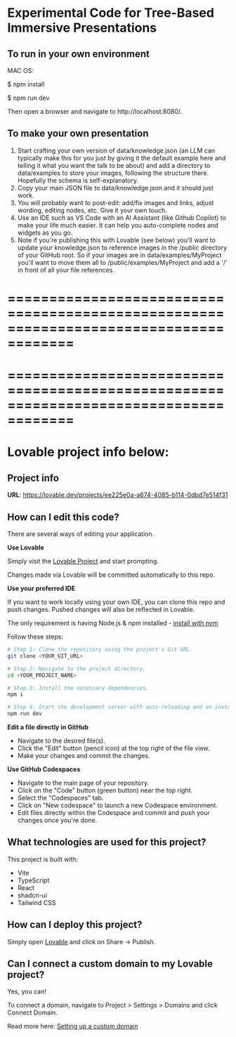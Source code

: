 
# Experimental Code for Tree-Based Immersive Presentations

## To run in your own environment
MAC OS:

$ npm install

$ npm run dev

Then open a browser and navigate to http://localhost:8080/.

## To make your own presentation
1. Start crafting your own version of data/knowledge.json (an LLM can typically make this for you just by giving it the default example here and telling it what you want the talk to be about) and add a directory to data/examples to store your images, following the structure there. Hopefully the schema is self-explanatory.
2. Copy your main JSON file to data/knowledge.json and it should just work.
3. You will probably want to post-edit: add/fix images and links, adjust wording, editing nodes, etc. Give it your own touch.
4. Use an IDE such as VS Code with an AI Assistant (like Github Copilot) to make your life much easier. It can help you auto-complete nodes and widgets as you go.
5. Note if you're publishing this with Lovable (see below) you'll want to update your knowledge.json to reference images in the /public directory of your GitHub root. So if your images are in data/examples/MyProject you'll want to move them all to /public/examples/MyProject and add a '/' in front of all your file references.


======================================================================================
======================================================================================
======================================================================================
======================================================================================

# Lovable project info below:

## Project info

**URL**: https://lovable.dev/projects/ee225e0a-a674-4085-b114-0dbd7e514f31

## How can I edit this code?

There are several ways of editing your application.

**Use Lovable**

Simply visit the [Lovable Project](https://lovable.dev/projects/ee225e0a-a674-4085-b114-0dbd7e514f31) and start prompting.

Changes made via Lovable will be committed automatically to this repo.

**Use your preferred IDE**

If you want to work locally using your own IDE, you can clone this repo and push changes. Pushed changes will also be reflected in Lovable.

The only requirement is having Node.js & npm installed - [install with nvm](https://github.com/nvm-sh/nvm#installing-and-updating)

Follow these steps:

```sh
# Step 1: Clone the repository using the project's Git URL.
git clone <YOUR_GIT_URL>

# Step 2: Navigate to the project directory.
cd <YOUR_PROJECT_NAME>

# Step 3: Install the necessary dependencies.
npm i

# Step 4: Start the development server with auto-reloading and an instant preview.
npm run dev
```

**Edit a file directly in GitHub**

- Navigate to the desired file(s).
- Click the "Edit" button (pencil icon) at the top right of the file view.
- Make your changes and commit the changes.

**Use GitHub Codespaces**

- Navigate to the main page of your repository.
- Click on the "Code" button (green button) near the top right.
- Select the "Codespaces" tab.
- Click on "New codespace" to launch a new Codespace environment.
- Edit files directly within the Codespace and commit and push your changes once you're done.

## What technologies are used for this project?

This project is built with:

- Vite
- TypeScript
- React
- shadcn-ui
- Tailwind CSS

## How can I deploy this project?

Simply open [Lovable](https://lovable.dev/projects/ee225e0a-a674-4085-b114-0dbd7e514f31) and click on Share -> Publish.

## Can I connect a custom domain to my Lovable project?

Yes, you can!

To connect a domain, navigate to Project > Settings > Domains and click Connect Domain.

Read more here: [Setting up a custom domain](https://docs.lovable.dev/tips-tricks/custom-domain#step-by-step-guide)

